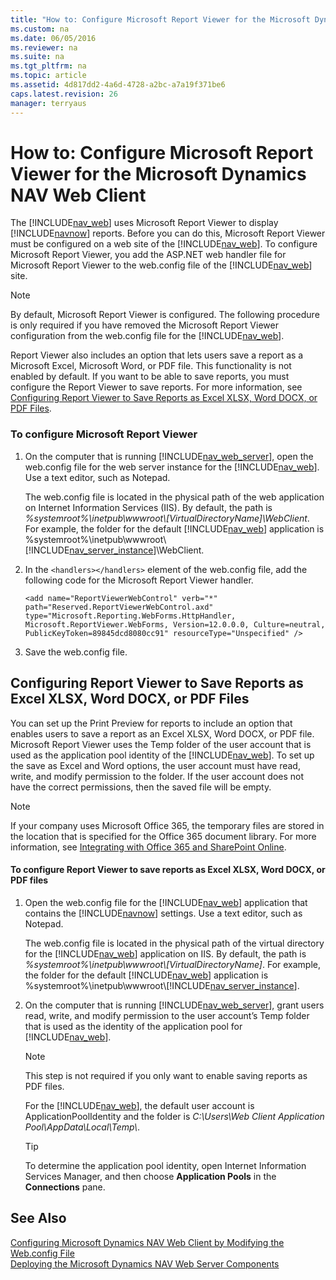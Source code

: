 ```yaml
---
title: "How to: Configure Microsoft Report Viewer for the Microsoft Dynamics NAV Web Client"
ms.custom: na
ms.date: 06/05/2016
ms.reviewer: na
ms.suite: na
ms.tgt_pltfrm: na
ms.topic: article
ms.assetid: 4d817dd2-4a6d-4728-a2bc-a7a19f371be6
caps.latest.revision: 26
manager: terryaus
---
```

# How to: Configure Microsoft Report Viewer for the Microsoft Dynamics NAV Web Client
The [!INCLUDE[nav_web](includes/nav_web_md.md)] uses Microsoft Report Viewer to display [!INCLUDE[navnow](includes/navnow_md.md)] reports. Before you can do this, Microsoft Report Viewer must be configured on a web site of  the [!INCLUDE[nav_web](includes/nav_web_md.md)]. To configure Microsoft Report Viewer, you add the ASP.NET web handler file for Microsoft Report Viewer to the web.config file of the [!INCLUDE[nav_web](includes/nav_web_md.md)] site.  
  
> [!NOTE]  
>  By default, Microsoft Report Viewer is configured. The following procedure is only required if you have removed the Microsoft Report Viewer configuration from the web.config file for the [!INCLUDE[nav_web](includes/nav_web_md.md)].  
  
 Report Viewer also includes an option that lets users save a report as a Microsoft Excel, Microsoft Word, or PDF file. This functionality is not enabled by default. If you want to be able to save reports, you must configure the Report Viewer to save reports. For more information, see [Configuring Report Viewer to Save Reports as Excel XLSX, Word DOCX, or PDF Files](../Topic/How%20to:%20Configure%20Microsoft%20Report%20Viewer%20for%20the%20Microsoft%20Dynamics%20NAV%20Web%20Client.md#Save).  
  
### To configure Microsoft Report Viewer  
  
1.  On the computer that is running [!INCLUDE[nav_web_server](includes/nav_web_server_md.md)],  open the web.config file for the web server instance for the [!INCLUDE[nav_web](includes/nav_web_md.md)]. Use a text editor, such as Notepad.  
  
     The web.config file is located in the physical path of the web application on Internet Information Services \(IIS\). By default, the path is *%systemroot%\\inetpub\\wwwroot\\\[VirtualDirectoryName\]\\WebClient*. For example, the folder for the default [!INCLUDE[nav_web](includes/nav_web_md.md)] application is %systemroot%\\inetpub\\wwwroot\\[!INCLUDE[nav_server_instance](includes/nav_server_instance_md.md)]\\WebClient.  
  
2.  In the `<handlers></handlers>` element of the web.config file, add the following code for the Microsoft Report Viewer handler.  
  
    ```  
    <add name="ReportViewerWebControl" verb="*" path="Reserved.ReportViewerWebControl.axd" type="Microsoft.Reporting.WebForms.HttpHandler, Microsoft.ReportViewer.WebForms, Version=12.0.0.0, Culture=neutral, PublicKeyToken=89845dcd8080cc91" resourceType="Unspecified" />  
    ```  
  
3.  Save the web.config file.  
  
##  <a name="Save"></a> Configuring Report Viewer to Save Reports as Excel XLSX, Word DOCX, or PDF Files  
 You can set up the Print Preview for reports to include an option that enables users to save a report as an Excel XLSX, Word DOCX, or PDF file. Microsoft Report Viewer uses the Temp folder of the user account that is used as the application pool identity of the [!INCLUDE[nav_web](includes/nav_web_md.md)]. To set up the save as Excel and Word options, the user account must have read, write, and modify permission to the folder. If the user account does not have the correct permissions, then the saved file will be empty.  
  
> [!NOTE]  
>  If your company uses Microsoft Office 365, the temporary files are stored in the location that is specified for the Office 365 document library. For more information, see [Integrating with Office 365 and SharePoint Online](../Topic/Integrating%20with%20Office%20365%20and%20SharePoint%20Online.md).  
  
#### To configure Report Viewer to save reports as Excel XLSX, Word DOCX, or PDF files  
  
1.  Open the web.config file for the [!INCLUDE[nav_web](includes/nav_web_md.md)] application that contains the [!INCLUDE[navnow](includes/navnow_md.md)] settings. Use a text editor, such as Notepad.  
  
     The web.config file is located in the physical path of the virtual directory for the [!INCLUDE[nav_web](includes/nav_web_md.md)] application on IIS. By default, the path is *%systemroot%\\inetpub\\wwwroot\\\[VirtualDirectoryName\]*. For example, the folder for the default [!INCLUDE[nav_web](includes/nav_web_md.md)] application is %systemroot%\\inetpub\\wwwroot\\[!INCLUDE[nav_server_instance](includes/nav_server_instance_md.md)].  
  
2.  On the computer that is running [!INCLUDE[nav_web_server](includes/nav_web_server_md.md)], grant users read, write, and modify permission to the user account’s Temp folder that is used as the identity of the application pool for [!INCLUDE[nav_web](includes/nav_web_md.md)].  
  
    > [!NOTE]  
    >  This step is not required if you only want to enable saving reports as PDF files.  
  
     For the [!INCLUDE[nav_web](includes/nav_web_md.md)], the default user account is ApplicationPoolIdentity and the folder is *C:\\Users\\Web Client Application Pool\\AppData\\Local\\Temp\\*.  
  
    > [!TIP]  
    >  To determine the application pool identity, open Internet Information Services Manager, and then choose **Application Pools** in the **Connections** pane.  
  
## See Also  
 [Configuring Microsoft Dynamics NAV Web Client by Modifying the Web.config File](Configuring-Microsoft-Dynamics-NAV-Web-Client-by-Modifying-the-Web.config-File.md)   
 [Deploying the Microsoft Dynamics NAV Web Server Components](Deploying-the-Microsoft-Dynamics-NAV-Web-Server-Components.md)